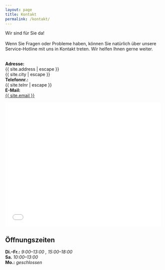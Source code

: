 ```yaml
---
layout: page
title: Kontakt
permalink: /kontakt/
---
```


Wir sind für Sie da!<br/><br/>
Wenn Sie Fragen oder Probleme haben, können Sie natürlich über unsere Service-Hotline mit uns in Kontakt treten. Wir helfen Ihnen gerne weiter.<br/><br/>

<b>Adresse:</b><br/>
{{ site.address | escape }}<br/>
{{ site.city | escape }}<br/>
<b>Telefonnr.:</b><br/>{{ site.telnr | escape }}<br/>
<b>E-Mail:</b><br/><a class="u-email" href="mailto:{{ site.email }}">{{ site.email }}</a>

<iframe marginwidth="0" marginheight="0" scrolling="no" longdesc="//maps.google.com/staticmap?center=52.39604%2C9.743060000000014&amp;maptype=roadmap&amp;zoom=15&amp;size=500x400&amp;format=png&amp;markers=52.39604%2C9.743060000000014%2Cred&amp;sensor=false&amp;hl=de" src="//maps.google.com/maps?z=15&amp;ll=52.39604%2C9.743060000000014&amp;q=Ferdinand-Wallbrecht-Stra%C3%9Fe%2069%2C%2030163%20Hannover%2C%20Deutschland&amp;iwloc=near&amp;f=q&amp;source=s_q&amp;hl=de&amp;ie=UTF8&amp;output=embed" id="map-1433087825133" style="" width="500" height="400" frameborder="0"></iframe>

## Öffnungszeiten

<!-- Sa:    10:00-13:00<br/> -->
**Di.–Fr.:** _9:00–13:00 , 15:00–18:00_  
**Sa.** _10:00–13:00_  
**Mo.:** _geschlossen_